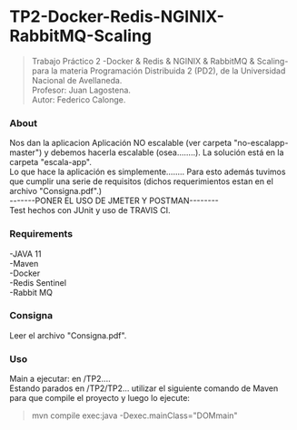 # TP2-Docker-Redis-NGINIX-RabbitMQ-Scaling

>Trabajo Práctico 2 -Docker & Redis & NGINIX & RabbitMQ & Scaling- para la materia Programación Distribuida 2 (PD2), de la Universidad Nacional de Avellaneda.  
>Profesor: Juan Lagostena.  
>Autor: Federico Calonge.  

### About
Nos dan la aplicacion Aplicación NO escalable (ver carpeta "no-escalapp-master") y debemos hacerla escalable (osea........). La solución está en la carpeta "escala-app".  
Lo que hace la aplicación es simplemente........
Para esto además tuvimos que cumplir una serie de requisitos (dichos requerimientos estan en el archivo "Consigna.pdf".)  
-------PONER EL USO DE JMETER Y POSTMAN--------  
Test hechos con JUnit y uso de TRAVIS CI.  

### Requirements
-JAVA 11  
-Maven  
-Docker  
-Redis Sentinel  
-Rabbit MQ  

### Consigna
Leer el archivo "Consigna.pdf".  

### Uso
Main a ejecutar: en /TP2....  
Estando parados en /TP2/TP2... utilizar el siguiente comando de Maven para que compile el proyecto y luego lo ejecute:   
>mvn compile exec:java -Dexec.mainClass="DOMmain"

